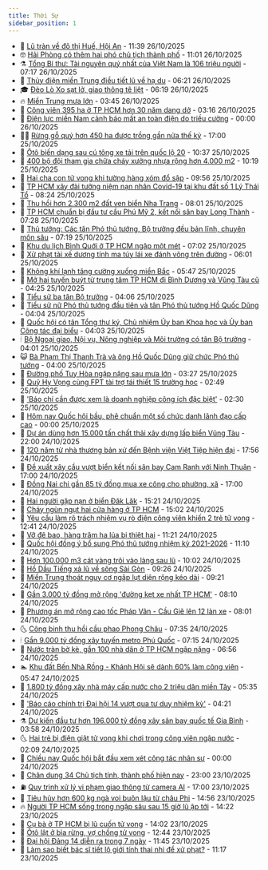 ```yaml
---
title: Thời Sự
sidebar_position: 1
---
```


<!-- vnexpress-thoi-su:START -->
- 🦒 [Lũ tràn về đô thị Huế, Hội An](https://vnexpress.net/lu-tran-ve-do-thi-hue-hoi-an-4955977.html) - 11:39 26/10/2025
- 🤓 [Hải Phòng có thêm hai phó chủ tịch thành phố](https://vnexpress.net/hai-phong-co-them-hai-pho-chu-tich-thanh-pho-4955969.html) - 11:01 26/10/2025
- ⚗️ [Tổng Bí thư: Tài nguyên quý nhất của Việt Nam là 106 triệu người](https://vnexpress.net/tong-bi-thu-tai-nguyen-quy-nhat-cua-viet-nam-la-106-trieu-nguoi-4955927.html) - 07:17 26/10/2025
- 🌊 [Thủy điện miền Trung điều tiết lũ về hạ du](https://vnexpress.net/thuy-dien-mien-trung-dieu-tiet-lu-ve-ha-du-4955894.html) - 06:21 26/10/2025
- 🎓 [Đèo Lò Xo sạt lở, giao thông tê liệt](https://vnexpress.net/deo-lo-xo-sat-lo-giao-thong-te-liet-4955913.html) - 06:19 26/10/2025
- 🔥 [Miền Trung mưa lớn](https://vnexpress.net/mien-trung-mua-lon-4955864.html) - 03:45 26/10/2025
- 🦏 [Công viên 395 ha ở TP HCM hơn 30 năm dang dở](https://vnexpress.net/cong-vien-395-ha-o-tp-hcm-hon-30-nam-dang-do-4955494.html) - 03:16 26/10/2025
- 👺 [Điện lực miền Nam cảnh báo mất an toàn điện do triều cường](https://vnexpress.net/dien-luc-mien-nam-canh-bao-mat-an-toan-dien-do-trieu-cuong-4955815.html) - 00:00 26/10/2025
- 🧑‍🏫 [Rừng gỗ quý hơn 450 ha được trồng gần nửa thế kỷ](https://vnexpress.net/rung-phong-ho-xuan-son-4954781.html) - 17:00 25/10/2025
- 🚦 [Ôtô biến dạng sau cú tông xe tải trên quốc lộ 20](https://vnexpress.net/tai-nan-giao-thong-bao-loc-4955776.html) - 10:37 25/10/2025
- 🎉 [400 bộ đội tham gia chữa cháy xưởng nhựa rộng hơn 4.000 m2](https://vnexpress.net/400-bo-doi-tham-gia-chua-chay-xuong-nhua-rong-hon-4-000-m2-4955769.html) - 10:19 25/10/2025
- 🦒 [Hai cha con tử vong khi tường hàng xóm đổ sập](https://vnexpress.net/hai-cha-con-tu-vong-khi-tuong-hang-xom-do-sap-4955750.html) - 09:56 25/10/2025
- 🤗 [TP HCM xây đài tưởng niệm nạn nhân Covid-19 tại khu đất số 1 Lý Thái Tổ](https://vnexpress.net/tp-hcm-xay-dai-tuong-niem-nan-nhan-covid-19-tai-khu-dat-so-1-ly-thai-to-4955728.html) - 08:24 25/10/2025
- 💼 [Thu hồi hơn 2.300 m2 đất ven biển Nha Trang](https://vnexpress.net/thu-hoi-hon-2-300-m2-dat-ven-bien-nha-trang-4955722.html) - 08:01 25/10/2025
- 🤩 [TP HCM chuẩn bị đầu tư cầu Phú Mỹ 2, kết nối sân bay Long Thành](https://vnexpress.net/tp-hcm-chuan-bi-dau-tu-cau-phu-my-2-ket-noi-san-bay-long-thanh-4955691.html) - 07:28 25/10/2025
- 🤡 [Thủ tướng: Các tân Phó thủ tướng, Bộ trưởng đều bản lĩnh, chuyên môn sâu](https://vnexpress.net/thu-tuong-cac-tan-pho-thu-tuong-bo-truong-deu-ban-linh-chuyen-mon-sau-4955689.html) - 07:19 25/10/2025
- 💯 [Khu du lịch Bình Quới ở TP HCM ngập một mét](https://vnexpress.net/khu-du-lich-binh-quoi-o-tp-hcm-ngap-mot-met-4955697.html) - 07:02 25/10/2025
- 👺 [Xử phạt tài xế dương tính ma túy lái xe đánh võng trên đường](https://vnexpress.net/xu-phat-tai-xe-duong-tinh-ma-tuy-lai-xe-danh-vong-tren-duong-4955668.html) - 06:01 25/10/2025
- 🌮 [Không khí lạnh tăng cường xuống miền Bắc](https://vnexpress.net/khong-khi-lanh-tang-cuong-xuong-mien-bac-4955631.html) - 05:47 25/10/2025
- 🥸 [Mở hai tuyến buýt từ trung tâm TP HCM đi Bình Dương và Vũng Tàu cũ](https://vnexpress.net/mo-hai-tuyen-buyt-tu-trung-tam-tp-hcm-di-binh-duong-va-vung-tau-cu-4955639.html) - 04:25 25/10/2025
- 🐻 [Tiểu sử ba tân Bộ trưởng](https://vnexpress.net/tieu-su-ba-tan-bo-truong-4955453.html) - 04:06 25/10/2025
- 👀 [Tiểu sử nữ Phó thủ tướng đầu tiên và tân Phó thủ tướng Hồ Quốc Dũng](https://vnexpress.net/tieu-su-hai-tan-pho-thu-tuong-pham-thi-thanh-tra-va-ho-quoc-dung-4955358.html) - 04:04 25/10/2025
- 🤔 [Quốc hội có tân Tổng thư ký, Chủ nhiệm Ủy ban Khoa học và Ủy ban Công tác đại biểu](https://vnexpress.net/quoc-hoi-co-tan-tong-thu-ky-chu-nhiem-uy-ban-khoa-hoc-va-uy-ban-cong-tac-dai-bieu-4955115.html) - 04:03 25/10/2025
- 🕯 [Bộ Ngoại giao, Nội vụ, Nông nghiệp và Môi trường có tân Bộ trưởng](https://vnexpress.net/bo-ngoai-giao-noi-vu-nong-nghiep-va-moi-truong-co-tan-bo-truong-4955533.html) - 04:01 25/10/2025
- 😺 [Bà Phạm Thị Thanh Trà và ông Hồ Quốc Dũng giữ chức Phó thủ tướng](https://vnexpress.net/ba-pham-thi-thanh-tra-va-ong-ho-quoc-dung-giu-chuc-pho-thu-tuong-4955496.html) - 04:00 25/10/2025
- 🦆 [Đường phố Tuy Hòa ngập nặng sau mưa lớn](https://vnexpress.net/duong-pho-tuy-hoa-ngap-nang-sau-mua-lon-4955626.html) - 03:27 25/10/2025
- 🧰 [Quỹ Hy Vọng cùng FPT tài trợ tái thiết 15 trường học](https://vnexpress.net/quy-hy-vong-cung-fpt-tai-tro-tai-thiet-15-truong-hoc-4955535.html) - 02:49 25/10/2025
- 🦍 [&#39;Báo chí cần được xem là doanh nghiệp công ích đặc biệt&#39;](https://vnexpress.net/bao-chi-can-duoc-xem-la-doanh-nghiep-cong-ich-dac-biet-4953182.html) - 02:30 25/10/2025
- 🧰 [Hôm nay Quốc hội bầu, phê chuẩn một số chức danh lãnh đạo cấp cao](https://vnexpress.net/hom-nay-quoc-hoi-bau-phe-chuan-mot-so-chuc-danh-lanh-dao-cap-cao-4955572.html) - 00:00 25/10/2025
- 💃 [Dự án dùng hơn 15.000 tấn chất thải xây dựng lấp biển Vũng Tàu](https://vnexpress.net/thuy-cung-vung-tau-4955416.html) - 22:00 24/10/2025
- 🧰 [120 năm từ nhà thương bản xứ đến Bệnh viện Việt Tiệp hiện đại](https://vnexpress.net/120-nam-tu-nha-thuong-ban-xu-den-benh-vien-viet-tiep-hien-dai-4946970.html) - 17:56 24/10/2025
- 🚀 [Đề xuất xây cầu vượt biển kết nối sân bay Cam Ranh với Ninh Thuận](https://vnexpress.net/de-xuat-xay-cau-vuot-bien-ket-noi-san-bay-cam-ranh-voi-ninh-thuan-4955545.html) - 17:00 24/10/2025
- 🎊 [Đồng Nai chi gần 85 tỷ đồng mua xe công cho phường, xã](https://vnexpress.net/dong-nai-chi-gan-85-ty-dong-mua-xe-cong-cho-phuong-xa-4955529.html) - 17:00 24/10/2025
- 🤭 [Hai người gặp nạn ở biển Đăk Lăk](https://vnexpress.net/hai-nguoi-gap-nan-o-bien-dak-lak-4955534.html) - 15:21 24/10/2025
- 🤗 [Cháy ngùn ngụt hai cửa hàng ở TP HCM](https://vnexpress.net/chay-ngun-ngut-hai-cua-hang-o-tp-hcm-4955540.html) - 15:02 24/10/2025
- 🌈 [Yêu cầu làm rõ trách nhiệm vụ rò điện công viên khiến 2 trẻ tử vong](https://vnexpress.net/yeu-cau-lam-ro-trach-nhiem-vu-ro-dien-cong-vien-khien-2-tre-tu-vong-4955386.html) - 12:41 24/10/2025
- 🦣 [Vỡ đê bao, hàng trăm ha lúa bị thiệt hại](https://vnexpress.net/vo-de-bao-hang-tram-ha-lua-bi-thiet-hai-4955492.html) - 11:21 24/10/2025
- 🎡 [Quốc hội đồng ý bổ sung Phó thủ tướng nhiệm kỳ 2021-2026](https://vnexpress.net/quoc-hoi-dong-y-bo-sung-pho-thu-tuong-nhiem-ky-2021-2026-4955493.html) - 11:10 24/10/2025
- 🦏 [Hơn 100.000 m3 cát vàng trôi vào làng sau lũ](https://vnexpress.net/hon-100-000-m3-cat-vang-troi-vao-lang-sau-lu-4955447.html) - 10:02 24/10/2025
- 🎊 [Hồ Dầu Tiếng xả lũ về sông Sài Gòn](https://vnexpress.net/ho-dau-tieng-xa-lu-ve-song-sai-gon-4955443.html) - 09:26 24/10/2025
- 🫶 [Miền Trung thoát nguy cơ ngập lụt diện rộng kéo dài](https://vnexpress.net/mien-trung-thoat-nguy-co-ngap-lut-dien-rong-keo-dai-4955309.html) - 09:21 24/10/2025
- 🤔 [Gần 3.000 tỷ đồng mở rộng &#39;đường kẹt xe nhất TP HCM&#39;](https://vnexpress.net/gan-3-000-ty-dong-mo-rong-duong-ket-xe-nhat-tp-hcm-4955404.html) - 08:10 24/10/2025
- 🤠 [Phương án mở rộng cao tốc Pháp Vân - Cầu Giẽ lên 12 làn xe](https://vnexpress.net/phuong-an-mo-rong-cao-toc-phap-van-cau-gie-len-12-lan-xe-4955270.html) - 08:01 24/10/2025
- 🌜 [Công binh thu hồi cầu phao Phong Châu](https://vnexpress.net/cong-binh-thu-hoi-cau-phao-phong-chau-4955301.html) - 07:35 24/10/2025
- 🕯 [Gần 9.000 tỷ đồng xây tuyến metro Phú Quốc](https://vnexpress.net/gan-9-000-ty-dong-xay-tuyen-metro-phu-quoc-4955364.html) - 07:15 24/10/2025
- 🤔 [Nước tràn bờ kè, gần 100 nhà dân ở TP HCM ngập nặng](https://vnexpress.net/nuoc-tran-bo-ke-gan-100-nha-dan-o-tp-hcm-ngap-nang-4955350.html) - 06:56 24/10/2025
- 🏊 [Khu đất Bến Nhà Rồng - Khánh Hội sẽ dành 60% làm công viên](https://vnexpress.net/khu-dat-ben-nha-rong-khanh-hoi-se-danh-60-lam-cong-vien-4955337.html) - 05:47 24/10/2025
- 🌮 [1.800 tỷ đồng xây nhà máy cấp nước cho 2 triệu dân miền Tây](https://vnexpress.net/1-800-ty-dong-xay-nha-may-cap-nuoc-cho-2-trieu-dan-mien-tay-4955352.html) - 05:35 24/10/2025
- 🫣 [&#39;Báo cáo chính trị Đại hội 14 vượt qua tư duy nhiệm kỳ&#39;](https://vnexpress.net/bao-cao-chinh-tri-dai-hoi-14-vuot-qua-tu-duy-nhiem-ky-4954794.html) - 04:21 24/10/2025
- ⚗️ [Dự kiến đầu tư hơn 196.000 tỷ đồng xây sân bay quốc tế Gia Bình](https://vnexpress.net/du-kien-dau-tu-hon-196-000-ty-dong-xay-san-bay-quoc-te-gia-binh-4955246.html) - 03:58 24/10/2025
- 🌜 [Hai trẻ bị điện giật tử vong khi chơi trong công viên ngập nước](https://vnexpress.net/hai-tre-bi-dien-giat-tu-vong-khi-choi-trong-cong-vien-ngap-nuoc-4955173.html) - 02:09 24/10/2025
- 🌁 [Chiều nay Quốc hội bắt đầu xem xét công tác nhân sự](https://vnexpress.net/chieu-nay-quoc-hoi-bat-dau-xem-xet-cong-tac-nhan-su-4955139.html) - 00:00 24/10/2025
- 🐲 [Chân dung 34 Chủ tịch tỉnh, thành phố hiện nay](https://vnexpress.net/chan-dung-34-chu-tich-tinh-thanh-pho-hien-nay-4954050.html) - 23:00 23/10/2025
- ⛽️ [Quy trình xử lý vi phạm giao thông từ camera AI](https://vnexpress.net/quy-trinh-xu-ly-vi-pham-giao-thong-tu-camera-ai-4955046.html) - 17:00 23/10/2025
- 🗽 [Tiêu hủy hơn 600 kg ngà voi buôn lậu từ châu Phi](https://vnexpress.net/tieu-huy-hon-600-kg-nga-voi-buon-lau-tu-chau-phi-4955078.html) - 14:56 23/10/2025
- 🔥 [Người TP HCM sống trong ngập sâu sau 15 giờ lũ ập tới](https://vnexpress.net/nguoi-tp-hcm-song-trong-ngap-sau-sau-15-gio-lu-ap-toi-4954991.html) - 14:22 23/10/2025
- 💯 [Cụ bà ở TP HCM bị lũ cuốn tử vong](https://vnexpress.net/cu-ba-o-tp-hcm-bi-lu-cuon-tu-vong-4955102.html) - 14:02 23/10/2025
- 🦆 [Ôtô lật ở bìa rừng, vợ chồng tử vong](https://vnexpress.net/oto-lat-o-bia-rung-vo-chong-tu-vong-4955084.html) - 12:44 23/10/2025
- 🫣 [Đại hội Đảng 14 diễn ra trong 7 ngày](https://vnexpress.net/dai-hoi-dang-14-dien-ra-trong-7-ngay-4955064.html) - 11:45 23/10/2025
- 🤡 [Làm sao biết bác sĩ tiết lộ giới tính thai nhi để xử phạt?](https://vnexpress.net/lam-sao-biet-bac-si-tiet-lo-gioi-tinh-thai-nhi-de-xu-phat-4954968.html) - 11:17 23/10/2025<!-- vnexpress-thoi-su:END -->